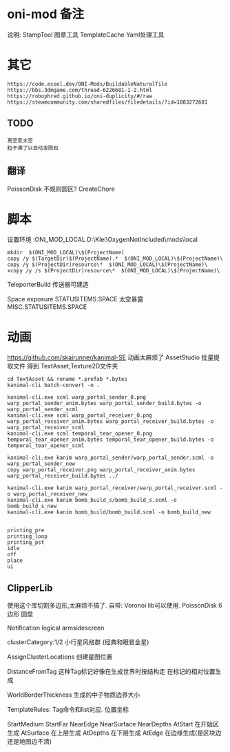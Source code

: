 # oni-mod 备注
说明:
	StampTool 图章工具
	TemplateCache  Yaml处理工具

# 其它

	https://code.ecool.dev/ONI-Mods/BuildableNaturalTile
	https://bbs.3dmgame.com/thread-6226681-1-2.html
	https://robophred.github.io/oni-duplicity/#/raw
	https://steamcommunity.com/sharedfiles/filedetails/?id=1883272681

## TODO
	真空变太空
	粒子满了以自动发陨石

## 翻译
PoissonDisk 不规则圆区?
	CreateChore

# 脚本

设置环境 :ONI_MOD_LOCAL  D:\Klei\OxygenNotIncluded\mods\local
```
mkdir  $(ONI_MOD_LOCAL)\$(ProjectName)
copy /y $(TargetDir)$(ProjectName).*  $(ONI_MOD_LOCAL)\$(ProjectName)\
copy /y $(ProjectDir)resource\*  $(ONI_MOD_LOCAL)\$(ProjectName)\
xcopy /y /s $(ProjectDir)resource\*  $(ONI_MOD_LOCAL)\$(ProjectName)\
```
TeleporterBuild 传送器可建造


Space exposure  STATUSITEMS.SPACE  太空暴露  MISC.STATUSITEMS.SPACE

# 动画
https://github.com/skairunner/kanimal-SE
	动画太麻烦了
	AssetStudio 批量提取文件
	得到 TextAsset,Texture2D文件夹
```
cd TextAsset && rename *.prefab *.bytes 
kanimal-cli batch-convert -o .
 
kanimal-cli.exe scml warp_portal_sender_0.png warp_portal_sender_anim.bytes warp_portal_sender_build.bytes -o warp_portal_sender_scml
kanimal-cli.exe scml warp_portal_receiver_0.png warp_portal_receiver_anim.bytes warp_portal_receiver_build.bytes -o warp_portal_receiver_scml
kanimal-cli.exe scml temporal_tear_opener_0.png temporal_tear_opener_anim.bytes temporal_tear_opener_build.bytes -o temporal_tear_opener_scml

kanimal-cli.exe kanim warp_portal_sender/warp_portal_sender.scml -o warp_portal_sender_new
copy warp_portal_receiver.png warp_portal_receiver_anim.bytes warp_portal_receiver_build.bytes ../

kanimal-cli.exe kanim warp_portal_receiver/warp_portal_receiver.scml -o warp_portal_receiver_new
kanimal-cli.exe kanim bomb_build_s/bomb_build_s.scml -o bomb_build_s_new
kanimal-cli.exe kanim bomb_build/bomb_build.scml -o bomb_build_new


```
	printing_pre
	printing_loop
	printing_pst
	idle
	off
	place
	ui

## ClipperLib 
使用这个库切割多边形,太麻烦不搞了.
自带: Voronoi lib可以使用.
PoissonDisk  6边形 圆盘

Notification
logical armsidescreen

 
 
clusterCategory:1/2 小行星风格群 (经典和眼冒金星)
 
 AssignClusterLocations 创建星图位置

 DistanceFromTag 这种Tag标记好像在生成世界时按结构走 在标记的相对位置生成

 WorldBorderThickness 生成的中子物质边界大小

 TemplateRules: Tag命令和list对应. 
 位置坐标

 StartMedium
 StartFar
 NearEdge
 NearSurface
 NearDepths 
 AtStart   在开始区生成
 AtSurface 在上层生成
 AtDepths  在下层生成
 AtEdge   在边缘生成(是区块边还是地图边不清)
 
